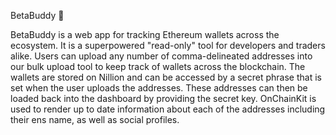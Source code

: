 BetaBuddy 🤝


BetaBuddy is a web app for tracking Ethereum wallets across the ecosystem. It is a superpowered "read-only" tool for developers and traders alike. Users can upload any number of comma-delineated addresses into our bulk upload tool to keep track of wallets across the blockchain. The wallets are stored on Nillion and can be accessed by a secret phrase that is set when the user uploads the addresses. These addresses can then be loaded back into the dashboard by providing the secret key. OnChainKit is used to render up to date information about each of the addresses including their ens name, as well as social profiles.
